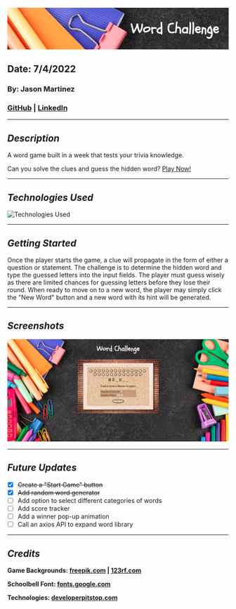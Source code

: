 ![Word Challenge Game](images/banner.png)

## Date: 7/4/2022

### By: Jason Martinez

### [GitHub](https://github.com/jasonmar08) | [LinkedIn](https://linkedin.com/in/jason-martinez-a79ba7aa)

---

## **_Description_**

A word game built in a week that tests your trivia knowledge.

Can you solve the clues and guess the hidden word? [Play Now!](https://word-challenge-game.surge.sh)

---

## **_Technologies Used_**

![Technologies Used](https://tinyurl.com/mrktcdba)

---

## **_Getting Started_**

Once the player starts the game, a clue will propagate in the form of either a question or statement. The challenge is to determine the hidden word and type the guessed letters into the input fields. The player must guess wisely as there are limited chances for guessing letters before they lose their round. When ready to move on to a new word, the player may simply click the "New Word" button and a new word with its hint will be generated.

---

## **_Screenshots_**

![Game Image](images/gameboard.png)

---

## **_Future Updates_**

- [x] ~~Create a "Start Game" button~~
- [x] ~~Add random word generator~~
- [ ] Add option to select different categories of words
- [ ] Add score tracker
- [ ] Add a winner pop-up animation
- [ ] Call an axios API to expand word library

---

## **_Credits_**

**Game Backgrounds: [freepik.com](https://tinyurl.com/wyc5taba) | [123rf.com](https://tinyurl.com/y3nzffyn)**

**Schoolbell Font: [fonts.google.com](https://tinyurl.com/2p8kasss)**

**Technologies: [developerpitstop.com](https://tinyurl.com/5n66xbjh)**
